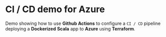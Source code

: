 # CI / CD demo for Azure

Demo showing how to use **Github Actions** to configure a `CI / CD` pipeline deploying a **Dockerized** **Scala** app to **Azure** using **Terraform**.
